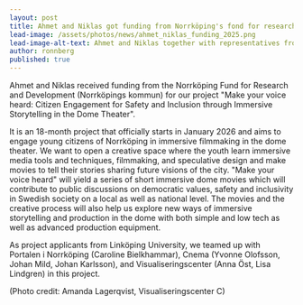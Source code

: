 ```yaml
---
layout: post
title: Ahmet and Niklas got funding from Norrköping's fond for research and development
lead-image: /assets/photos/news/ahmet_niklas_funding_2025.png
lead-image-alt-text: Ahmet and Niklas together with representatives from the Visualization center and Norrköping municipality
author: ronnberg
published: true
---
```


Ahmet and Niklas received funding from the Norrköping Fund for Research and Development (Norrköpings kommun) for our project "Make your voice heard: Citizen Engagement for Safety and Inclusion through Immersive Storytelling in the Dome Theater".

It is an 18-month project that officially starts in January 2026 and aims to engage young citizens of Norrköping in immersive filmmaking in the dome theater. We want to open a creative space where the youth learn immersive media tools and techniques, filmmaking, and speculative design and make movies to tell their stories sharing future visions of the city. "Make your voice heard" will yield a series of short immersive dome movies which will contribute to public discussions on democratic values, safety and inclusivity in Swedish society on a local as well as national level. The movies and the creative process will also help us explore new ways of immersive storytelling and production in the dome with both simple and low tech as well as advanced production equipment.

As project applicants from Linköping University, we teamed up with Portalen i Norrköping (Caroline Bielkhammar), Cnema (Yvonne Olofsson, Johan Mild, Johan Karlsson), and Visualiseringscenter (Anna Öst, Lisa Lindgren) in this project.

(Photo credit: Amanda Lagerqvist, Visualiseringscenter C)
